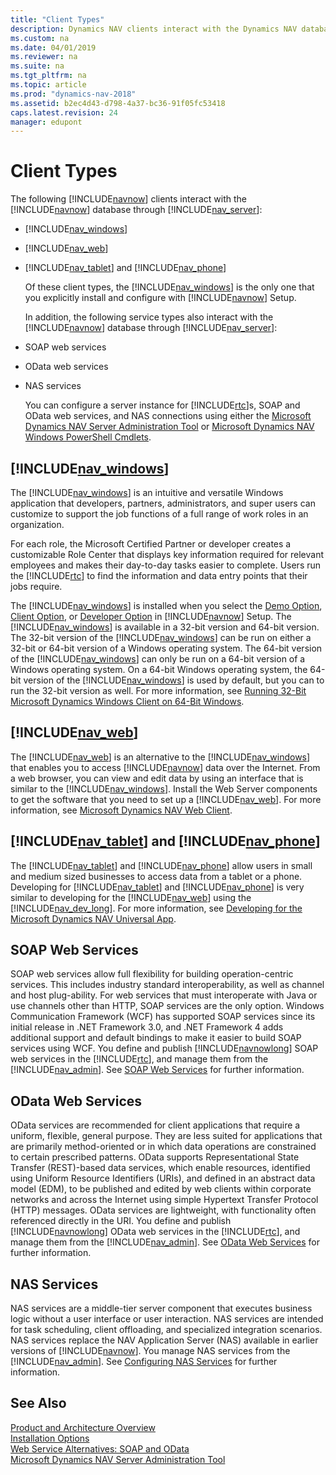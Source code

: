```yaml
---
title: "Client Types"
description: Dynamics NAV clients interact with the Dynamics NAV database through NAV Server including the Windows, web, tablet, and phone clients.
ms.custom: na
ms.date: 04/01/2019
ms.reviewer: na
ms.suite: na
ms.tgt_pltfrm: na
ms.topic: article
ms.prod: "dynamics-nav-2018"
ms.assetid: b2ec4d43-d798-4a37-bc36-91f05fc53418
caps.latest.revision: 24
manager: edupont
---
```

# Client Types

The following [!INCLUDE[navnow](includes/navnow_md.md)] clients interact with the [!INCLUDE[navnow](includes/navnow_md.md)] database through [!INCLUDE[nav_server](includes/nav_server_md.md)]:  
  
- [!INCLUDE[nav_windows](includes/nav_windows_md.md)]  
  
- [!INCLUDE[nav_web](includes/nav_web_md.md)]  
  
- [!INCLUDE[nav_tablet](includes/nav_tablet_md.md)] and [!INCLUDE[nav_phone](includes/nav_phone_md.md)]  
  
  Of these client types, the [!INCLUDE[nav_windows](includes/nav_windows_md.md)] is the only one that you explicitly install and configure with [!INCLUDE[navnow](includes/navnow_md.md)] Setup.  
  
  In addition, the following service types also interact with the [!INCLUDE[navnow](includes/navnow_md.md)] database through [!INCLUDE[nav_server](includes/nav_server_md.md)]:  
  
- SOAP web services  
  
- OData web services  
  
- NAS services  
  
  You can configure a server instance for [!INCLUDE[rtc](includes/rtc_md.md)]s, SOAP and OData web services, and NAS connections using either the [Microsoft Dynamics NAV Server Administration Tool](Microsoft-Dynamics-NAV-Server-Administration-Tool.md) or [Microsoft Dynamics NAV Windows PowerShell Cmdlets](Microsoft-Dynamics-NAV-Windows-PowerShell-Cmdlets.md).  
  
##  <a name="WinClient"></a> [!INCLUDE[nav_windows](includes/nav_windows_md.md)]  
 The [!INCLUDE[nav_windows](includes/nav_windows_md.md)] is an intuitive and versatile Windows application that developers, partners, administrators, and super users can customize to support the job functions of a full range of work roles in an organization.  
  
 For each role, the Microsoft Certified Partner or developer creates a customizable Role Center that displays key information required for relevant employees and makes their day-to-day tasks easier to complete. Users run the [!INCLUDE[rtc](includes/rtc_md.md)] to find the information and data entry points that their jobs require.  
  
 The [!INCLUDE[nav_windows](includes/nav_windows_md.md)] is installed when you select the [Demo Option](Demo-Option.md), [Client Option](Client-Option.md), or [Developer Option](Developer-Option.md) in [!INCLUDE[navnow](includes/navnow_md.md)] Setup. The [!INCLUDE[nav_windows](includes/nav_windows_md.md)] is available in a 32-bit version and 64-bit version. The 32-bit version of the [!INCLUDE[nav_windows](includes/nav_windows_md.md)] can be run on either a 32-bit or 64-bit version of a Windows operating system. The 64-bit version of the [!INCLUDE[nav_windows](includes/nav_windows_md.md)] can only be run on a 64-bit version of a Windows operating system. On a 64-bit Windows operating system, the 64-bit version of the [!INCLUDE[nav_windows](includes/nav_windows_md.md)] is used by default, but you can to run the 32-bit version as well. For more information, see [Running 32-Bit Microsoft Dynamics Windows Client on 64-Bit Windows](Running-32-Bit-Microsoft-Dynamics-Windows-Client-on-64-Bit-Windows.md).  
  
## [!INCLUDE[nav_web](includes/nav_web_md.md)]  
 The [!INCLUDE[nav_web](includes/nav_web_md.md)] is an alternative to the [!INCLUDE[nav_windows](includes/nav_windows_md.md)] that enables you to access [!INCLUDE[navnow](includes/navnow_md.md)] data over the Internet. From a web browser, you can view and edit data by using an interface that is similar to the [!INCLUDE[nav_windows](includes/nav_windows_md.md)]. Install the Web Server components to get the software that you need to set up a [!INCLUDE[nav_web](includes/nav_web_md.md)]. For more information, see [Microsoft Dynamics NAV Web Client](Microsoft-Dynamics-NAV-Web-Client.md).  
  
## [!INCLUDE[nav_tablet](includes/nav_tablet_md.md)] and [!INCLUDE[nav_phone](includes/nav_phone_md.md)]  
 The [!INCLUDE[nav_tablet](includes/nav_tablet_md.md)] and [!INCLUDE[nav_phone](includes/nav_phone_md.md)] allow users in small and medium sized businesses to access data from a tablet or a phone. Developing for [!INCLUDE[nav_tablet](includes/nav_tablet_md.md)] and [!INCLUDE[nav_phone](includes/nav_phone_md.md)] is very similar to developing for the [!INCLUDE[nav_web](includes/nav_web_md.md)] using the [!INCLUDE[nav_dev_long](includes/nav_dev_long_md.md)]. For more information, see [Developing for the Microsoft Dynamics NAV Universal App](Developing-for-the-Microsoft-Dynamics-NAV-Universal-App.md).  
  
## SOAP Web Services  
 SOAP web services allow full flexibility for building operation-centric services. This includes industry standard interoperability, as well as channel and host plug-ability. For web services that must interoperate with Java or use channels other than HTTP, SOAP services are the only option. Windows Communication Framework \(WCF\) has supported SOAP services since its initial release in .NET Framework 3.0, and .NET Framework 4 adds additional support and default bindings to make it easier to build SOAP services using WCF. You define and publish [!INCLUDE[navnowlong](includes/navnowlong_md.md)] SOAP web services in the [!INCLUDE[rtc](includes/rtc_md.md)], and manage them from the [!INCLUDE[nav_admin](includes/nav_admin_md.md)]. See [SOAP Web Services](SOAP-Web-Services.md) for further information.  
  
## OData Web Services  
 OData services are recommended for client applications that require a uniform, flexible, general purpose. They are less suited for applications that are primarily method-oriented or in which data operations are constrained to certain prescribed patterns. OData supports Representational State Transfer \(REST\)-based data services, which enable resources, identified using Uniform Resource Identifiers \(URIs\), and defined in an abstract data model \(EDM\), to be published and edited by web clients within corporate networks and across the Internet using simple Hypertext Transfer Protocol \(HTTP\) messages. OData services are lightweight, with functionality often referenced directly in the URI. You define and publish [!INCLUDE[navnowlong](includes/navnowlong_md.md)] OData web services in the [!INCLUDE[rtc](includes/rtc_md.md)], and manage them from the [!INCLUDE[nav_admin](includes/nav_admin_md.md)]. See [OData Web Services](OData-Web-Services.md) for further information.  
  
## NAS Services  
 NAS services are a middle-tier server component that executes business logic without a user interface or user interaction. NAS services are intended for task scheduling, client offloading, and specialized integration scenarios. NAS services replace the NAV Application Server \(NAS\) available in earlier versions of [!INCLUDE[navnow](includes/navnow_md.md)]. You manage NAS services from the [!INCLUDE[nav_admin](includes/nav_admin_md.md)]. See [Configuring NAS Services](Configuring-NAS-Services.md) for further information.  
  
## See Also

[Product and Architecture Overview](Product-and-Architecture-Overview.md)  
[Installation Options](Installation-Options.md)  
[Web Service Alternatives: SOAP and OData](Web-Service-Alternatives--SOAP-and-OData.md)  
[Microsoft Dynamics NAV Server Administration Tool](Microsoft-Dynamics-NAV-Server-Administration-Tool.md)  
